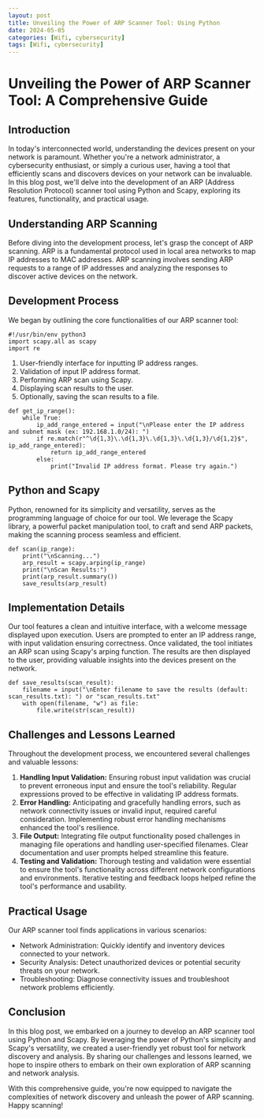 ```yaml
---
layout: post
title: Unveiling the Power of ARP Scanner Tool: Using Python
date: 2024-05-05
categories: [Wifi, cybersecurity]
tags: [Wifi, cybersecurity]
---
```


# Unveiling the Power of ARP Scanner Tool: A Comprehensive Guide

## Introduction
In today's interconnected world, understanding the devices present on your network is paramount. Whether you're a network administrator, a cybersecurity enthusiast, or simply a curious user, having a tool that efficiently scans and discovers devices on your network can be invaluable. In this blog post, we'll delve into the development of an ARP (Address Resolution Protocol) scanner tool using Python and Scapy, exploring its features, functionality, and practical usage.

## Understanding ARP Scanning
Before diving into the development process, let's grasp the concept of ARP scanning. ARP is a fundamental protocol used in local area networks to map IP addresses to MAC addresses. ARP scanning involves sending ARP requests to a range of IP addresses and analyzing the responses to discover active devices on the network.

## Development Process
We began by outlining the core functionalities of our ARP scanner tool:

```
#!/usr/bin/env python3
import scapy.all as scapy
import re

```

1. User-friendly interface for inputting IP address ranges.
2. Validation of input IP address format.
3. Performing ARP scan using Scapy.
4. Displaying scan results to the user.
5. Optionally, saving the scan results to a file.

```
def get_ip_range():
    while True:
        ip_add_range_entered = input("\nPlease enter the IP address and subnet mask (ex: 192.168.1.0/24): ")
        if re.match(r"^\d{1,3}\.\d{1,3}\.\d{1,3}\.\d{1,3}/\d{1,2}$", ip_add_range_entered):
            return ip_add_range_entered
        else:
            print("Invalid IP address format. Please try again.")

```

## Python and Scapy
Python, renowned for its simplicity and versatility, serves as the programming language of choice for our tool. We leverage the Scapy library, a powerful packet manipulation tool, to craft and send ARP packets, making the scanning process seamless and efficient.

```
def scan(ip_range):
    print("\nScanning...")
    arp_result = scapy.arping(ip_range)
    print("\nScan Results:")
    print(arp_result.summary())
    save_results(arp_result)

```

## Implementation Details
Our tool features a clean and intuitive interface, with a welcome message displayed upon execution. Users are prompted to enter an IP address range, with input validation ensuring correctness. Once validated, the tool initiates an ARP scan using Scapy's arping function. The results are then displayed to the user, providing valuable insights into the devices present on the network.

```
def save_results(scan_result):
    filename = input("\nEnter filename to save the results (default: scan_results.txt): ") or "scan_results.txt"
    with open(filename, "w") as file:
        file.write(str(scan_result))

```

## Challenges and Lessons Learned
Throughout the development process, we encountered several challenges and valuable lessons:
1. **Handling Input Validation:** Ensuring robust input validation was crucial to prevent erroneous input and ensure the tool's reliability. Regular expressions proved to be effective in validating IP address formats.
2. **Error Handling:** Anticipating and gracefully handling errors, such as network connectivity issues or invalid input, required careful consideration. Implementing robust error handling mechanisms enhanced the tool's resilience.
3. **File Output:** Integrating file output functionality posed challenges in managing file operations and handling user-specified filenames. Clear documentation and user prompts helped streamline this feature.
4. **Testing and Validation:** Thorough testing and validation were essential to ensure the tool's functionality across different network configurations and environments. Iterative testing and feedback loops helped refine the tool's performance and usability.

## Practical Usage
Our ARP scanner tool finds applications in various scenarios:
- Network Administration: Quickly identify and inventory devices connected to your network.
- Security Analysis: Detect unauthorized devices or potential security threats on your network.
- Troubleshooting: Diagnose connectivity issues and troubleshoot network problems efficiently.

## Conclusion
In this blog post, we embarked on a journey to develop an ARP scanner tool using Python and Scapy. By leveraging the power of Python's simplicity and Scapy's versatility, we created a user-friendly yet robust tool for network discovery and analysis. By sharing our challenges and lessons learned, we hope to inspire others to embark on their own exploration of ARP scanning and network analysis.

With this comprehensive guide, you're now equipped to navigate the complexities of network discovery and unleash the power of ARP scanning. Happy scanning!
 
